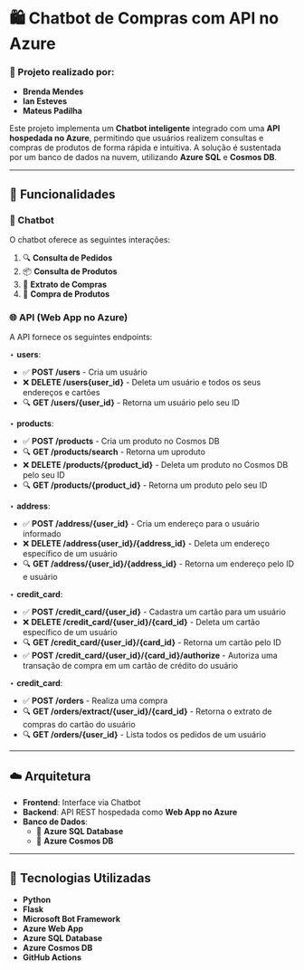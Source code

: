 # 🛍️ Chatbot de Compras com API no Azure

### 👥 Projeto realizado por: 
- **Brenda Mendes**
- **Ian Esteves**
- **Mateus Padilha**

Este projeto implementa um **Chatbot inteligente** integrado com uma **API hospedada no Azure**, permitindo que usuários realizem consultas e compras de produtos de forma rápida e intuitiva. A solução é sustentada por um banco de dados na nuvem, utilizando **Azure SQL** e **Cosmos DB**.

---

## 📌 Funcionalidades

### 🤖 Chatbot
O chatbot oferece as seguintes interações:
1. 🔍 **Consulta de Pedidos**  
2. 📦 **Consulta de Produtos**  
3. 📄 **Extrato de Compras**  
4. 🛒 **Compra de Produtos**

### 🌐 API (Web App no Azure)
A API fornece os seguintes endpoints:

⋆ **users**:
- ✅ **POST /users** - Cria um usuário
- ❌ **DELETE /users{user_id}** - Deleta um usuário e todos os seus endereços e cartões
- 🔍 **GET /users/{user_id}** - Retorna um usuário pelo seu ID
   
⋆ **products**:
- ✅ **POST /products** - Cria um produto no Cosmos DB
- 🔍 **GET /products/search** - Retorna um uproduto 
- ❌ **DELETE /products/{product_id}** - Deleta um produto no Cosmos DB pelo seu ID
- 🔍 **GET /products/{product_id}** - Retorna um produto pelo seu ID
   
⋆ **address**:
- ✅ **POST /address/{user_id}** - Cria um endereço para o usuário informado
- ❌ **DELETE /address{user_id}/{address_id}** - Deleta um endereço específico de um usuário
- 🔍 **GET /address/{user_id}/{address_id}** - Retorna um endereço pelo ID e usuário

⋆ **credit_card**:
- ✅ **POST /credit_card/{user_id}** - Cadastra um cartão para um usuário
- ❌ **DELETE /credit_card/{user_id}/{card_id}** - Deleta um cartão específico de um usuário
- 🔍 **GET /credit_card/{user_id}/{card_id}** - Retorna um cartão pelo ID 
- ✅ **POST /credit_card/{user_id}/{card_id}/authorize** - Autoriza uma transação de compra em um cartão de crédito do usuário

⋆ **credit_card**:
- ✅ **POST /orders** - Realiza uma compra
- 🔍 **GET /orders/extract/{user_id}/{card_id}** - Retorna o extrato de compras do cartão do usuário 
- 🔍 **GET /orders/{user_id}** - Lista todos os pedidos de um usuário

---

## ☁️ Arquitetura

- **Frontend**: Interface via Chatbot
- **Backend**: API REST hospedada como **Web App no Azure**
- **Banco de Dados**: 
  - 📘 **Azure SQL Database** 
  - 🔭 **Azure Cosmos DB** 

---

## 🚀 Tecnologias Utilizadas

- **Python**
- **Flask**
- **Microsoft Bot Framework**
- **Azure Web App**
- **Azure SQL Database**
- **Azure Cosmos DB**
- **GitHub Actions** 
